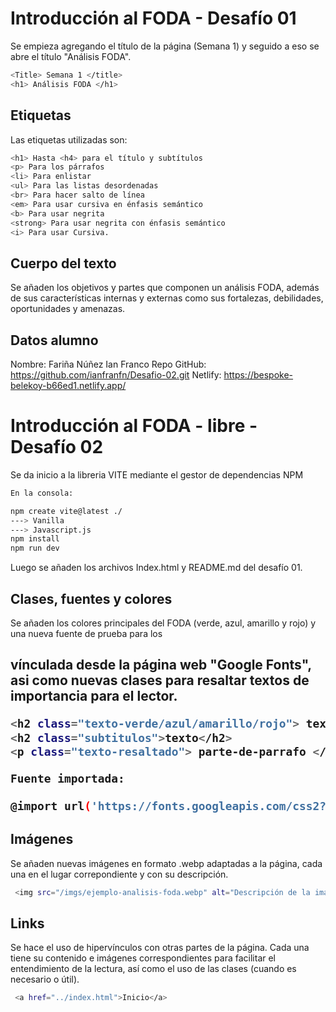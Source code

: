 # Introducción al FODA - Desafío 01

Se empieza agregando el título de la página (Semana 1) y seguido a eso se abre el título "Análisis FODA". 

```sh
<Title> Semana 1 </title>
<h1> Análisis FODA </h1>
```

## Etiquetas

Las etiquetas utilizadas son:

```sh
<h1> Hasta <h4> para el título y subtítulos
<p> Para los párrafos 
<li> Para enlistar
<ul> Para las listas desordenadas
<br> Para hacer salto de línea
<em> Para usar cursiva en énfasis semántico
<b> Para usar negrita
<strong> Para usar negrita con énfasis semántico
<i> Para usar Cursiva.
```

## Cuerpo del texto

Se añaden los objetivos y partes que componen un análisis FODA, además de sus características internas y externas como sus fortalezas, debilidades, oportunidades y amenazas. 

## Datos alumno

Nombre: Fariña Núñez Ian Franco
Repo GitHub: https://github.com/ianfranfn/Desafio-02.git
Netlify: https://bespoke-belekoy-b66ed1.netlify.app/

# Introducción al FODA - libre - Desafío 02

Se da inicio a la libreria VITE mediante el gestor de dependencias NPM

```sh
En la consola:

npm create vite@latest ./
---> Vanilla
---> Javascript.js
npm install 
npm run dev
```
Luego se añaden los archivos Index.html y README.md del desafío 01.

## Clases, fuentes y colores

Se añaden los colores principales del FODA (verde, azul, amarillo y rojo) y una nueva fuente de prueba para los <h2> vínculada desde la página web "Google Fonts", asi como nuevas clases para resaltar textos de importancia para el lector.

```sh
<h2 class="texto-verde/azul/amarillo/rojo"> texto </h2>
<h2 class="subtitulos">texto</h2>
<p class="texto-resaltado"> parte-de-parrafo </p>

Fuente importada:

@import url('https://fonts.googleapis.com/css2?family=Lugrasimo&display=swap');
```

## Imágenes

Se añaden nuevas imágenes en formato .webp adaptadas a la página, cada una en el lugar correpondiente y con su descripción.

```sh
 <img src="/imgs/ejemplo-analisis-foda.webp" alt="Descripción de la imágen">
```

## Links

Se hace el uso de hipervínculos con otras partes de la página. Cada una tiene su contenido e imágenes correspondientes para facilitar el entendimiento de la lectura, así como el uso de las clases (cuando es necesario o útil).

```sh
 <a href="../index.html">Inicio</a>
```

